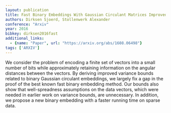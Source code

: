 ```yaml
---
layout: publication
title: Fast Binary Embeddings With Gaussian Circulant Matrices Improved Bounds
authors: Dirksen Sjoerd, Stollenwerk Alexander
conference: "Arxiv"
year: 2016
bibkey: dirksen2016fast
additional_links:
  - {name: "Paper", url: "https://arxiv.org/abs/1608.06498"}
tags: ['ARXIV']
---
```

We consider the problem of encoding a finite set of vectors into a small number of bits while approximately retaining information on the angular distances between the vectors. By deriving improved variance bounds related to binary Gaussian circulant embeddings, we largely fix a gap in the proof of the best known fast binary embedding method. Our bounds also show that well-spreadness assumptions on the data vectors, which were needed in earlier work on variance bounds, are unnecessary. In addition, we propose a new binary embedding with a faster running time on sparse data.
